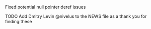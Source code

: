 Fixed potential null pointer deref issues

TODO Add Dmitry Levin @nivelus to the NEWS file as a thank you for finding these
